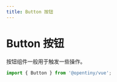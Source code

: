 ```yaml
---
title: Button 按钮
---
```


# Button 按钮

<div>

按钮组件一般用于触发一些操作。

```typescript
import { Button } from '@opentiny/vue';
```

</div>

